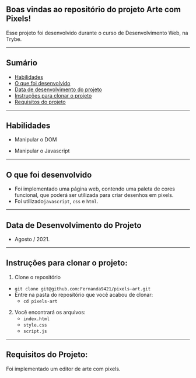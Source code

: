 ## Boas vindas ao repositório do projeto Arte com Pixels!

Esse projeto foi desenvolvido durante o curso de Desenvolvimento Web, na Trybe.

---

## Sumário

- [Habilidades](#habilidades)
- [O que foi desenvolvido](#o-que-foi-desenvolvido)
- [Data de desenvolvimento do projeto](#data-de-desenvolvimento-do-projeto)
- [Instruções para clonar o projeto](#instruções-para-clonar-o-projeto)
- [Requisitos do projeto](#requisitos-do-projeto)

---

## Habilidades

- Manipular o DOM

- Manipular o Javascript

---

## O que foi desenvolvido

- Foi implementado uma página web, contendo uma paleta de cores funcional, que poderá ser utilizada para criar desenhos em pixels.
- Foi utilizado`javascript`, `css` e `html`.

---

## Data de Desenvolvimento do Projeto

- Agosto / 2021.

---

## Instruções para clonar o projeto:

1. Clone o repositório

  * `git clone git@github.com:Fernanda9421/pixels-art.git`
  * Entre na pasta do repositório que você acabou de clonar:
    * `cd pixels-art`

2. Você encontrará os arquivos:
   - `index.html`
   - `style.css`
   - `script.js`

---

## Requisitos do Projeto:

Foi implementado um editor de arte com pixels.

